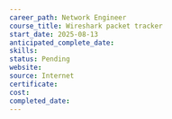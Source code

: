 ```yaml
---
career_path: Network Engineer
course_title: Wireshark packet tracker
start_date: 2025-08-13
anticipated_complete_date: 
skills: 
status: Pending
website: 
source: Internet
certificate: 
cost: 
completed_date:
---
```

